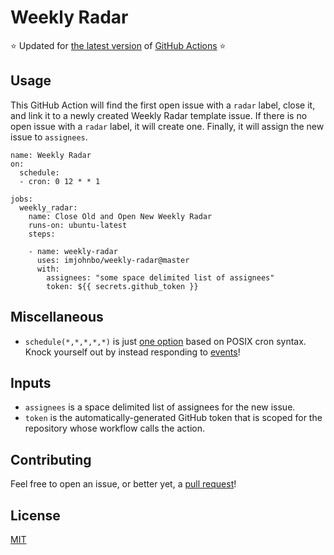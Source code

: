 # Weekly Radar

:star: Updated for [the latest version](https://github.blog/2019-08-08-github-actions-now-supports-ci-cd/) of [GitHub Actions](https://help.github.com/en/categories/automating-your-workflow-with-github-actions) :star: 

## Usage
This GitHub Action will find the first open issue with a `radar` label, close it, and link it to a newly created Weekly Radar template issue. If there is no open issue with a `radar` label, it will create one. Finally, it will assign the new issue to `assignees`.

```
name: Weekly Radar
on:
  schedule:
  - cron: 0 12 * * 1

jobs:
  weekly_radar:
    name: Close Old and Open New Weekly Radar
    runs-on: ubuntu-latest
    steps:

    - name: weekly-radar
      uses: imjohnbo/weekly-radar@master
      with:
        assignees: "some space delimited list of assignees"
        token: ${{ secrets.github_token }}
```

## Miscellaneous

* `schedule(*,*,*,*,*)` is just [one option](https://help.github.com/en/articles/events-that-trigger-workflows#scheduled-events) based on POSIX cron syntax. Knock yourself out by instead responding to [events](https://help.github.com/en/articles/events-that-trigger-workflows)!

## Inputs
* `assignees` is a space delimited list of assignees for the new issue.
* `token` is the automatically-generated GitHub token that is scoped for the repository whose workflow calls the action.

## Contributing
Feel free to open an issue, or better yet, a [pull request](https://github.com/imjohnbo/weekly-radar/compare)!

## License
[MIT](https://choosealicense.com/licenses/mit/)


